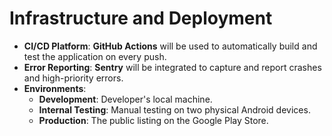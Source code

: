 # Infrastructure and Deployment

- **CI/CD Platform**: **GitHub Actions** will be used to automatically build and test the application on every push.
- **Error Reporting**: **Sentry** will be integrated to capture and report crashes and high-priority errors.
- **Environments**:
    - **Development**: Developer's local machine.
    - **Internal Testing**: Manual testing on two physical Android devices.
    - **Production**: The public listing on the Google Play Store.
